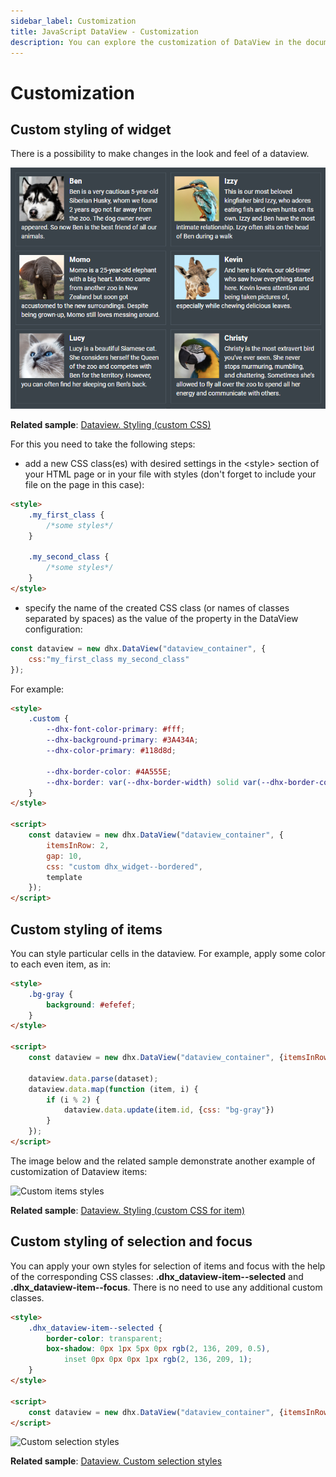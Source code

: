```yaml
---
sidebar_label: Customization
title: JavaScript DataView - Customization 
description: You can explore the customization of DataView in the documentation of the DHTMLX JavaScript UI library. Browse developer guides and API reference, try out code examples and live demos, and download a free 30-day evaluation version of DHTMLX Suite.
---
```


# Customization

## Custom styling of widget

There is a possibility to make changes in the look and feel of a dataview. 

![Custom dataview styles](../assets/dataview/custom_widget_styles.png)

**Related sample**: [Dataview. Styling (custom CSS)](https://snippet.dhtmlx.com/j1yv94o8)

For this you need to take the following steps:

- add a new CSS class(es) with desired settings in the &lt;style&gt; section of your HTML page or in your file with styles (don't forget to include your file on the page in this case):

~~~html
<style>
	.my_first_class {
		/*some styles*/
	}
    
    .my_second_class {
		/*some styles*/
	}
</style>
~~~

- specify the name of the created CSS class (or names of classes separated by spaces) as the value of the [](dataview/api/dataview_css_config.md) property in the DataView configuration:

~~~js
const dataview = new dhx.DataView("dataview_container", { 
    css:"my_first_class my_second_class"
});
~~~

For example:

~~~html
<style>
    .custom {
        --dhx-font-color-primary: #fff;
        --dhx-background-primary: #3A434A;
        --dhx-color-primary: #118d8d;

        --dhx-border-color: #4A555E;
        --dhx-border: var(--dhx-border-width) solid var(--dhx-border-color);
    }
</style>

<script>
	const dataview = new dhx.DataView("dataview_container", {
    	itemsInRow: 2, 
    	gap: 10,
    	css: "custom dhx_widget--bordered",
    	template
	});
</script>
~~~

## Custom styling of items

You can style particular cells in the dataview. For example, apply some color to each even item, as in:

~~~html
<style>
	.bg-gray {
		background: #efefef;
	}
</style>

<script>
	const dataview = new dhx.DataView("dataview_container", {itemsInRow: 5});

	dataview.data.parse(dataset);
	dataview.data.map(function (item, i) {
		if (i % 2) {
			dataview.data.update(item.id, {css: "bg-gray"})
		}
	});
</script>
~~~

The image below and the related sample demonstrate another example of customization of Dataview items:

![Custom items styles](../assets/dataview/custom_items_styles.png)

**Related sample**: [Dataview. Styling (custom CSS for item)](https://snippet.dhtmlx.com/kpnzizbf)

## Custom styling of selection and focus

You can apply your own styles for selection of items and focus with the help of the corresponding CSS classes: **.dhx_dataview-item--selected** and **.dhx_dataview-item--focus**. There is no need to use any
additional custom classes.

~~~html
<style>
	.dhx_dataview-item--selected {
		border-color: transparent;
		box-shadow: 0px 1px 5px 0px rgb(2, 136, 209, 0.5), 
    		inset 0px 0px 0px 1px rgb(2, 136, 209, 1);
	}
</style>

<script>
	const dataview = new dhx.DataView("dataview_container", {itemsInRow: 3});
</script>
~~~

![Custom selection styles](../assets/dataview/custom_selection_styles.png)

**Related sample**: [Dataview. Custom selection styles](https://snippet.dhtmlx.com/n98tzmzp)
